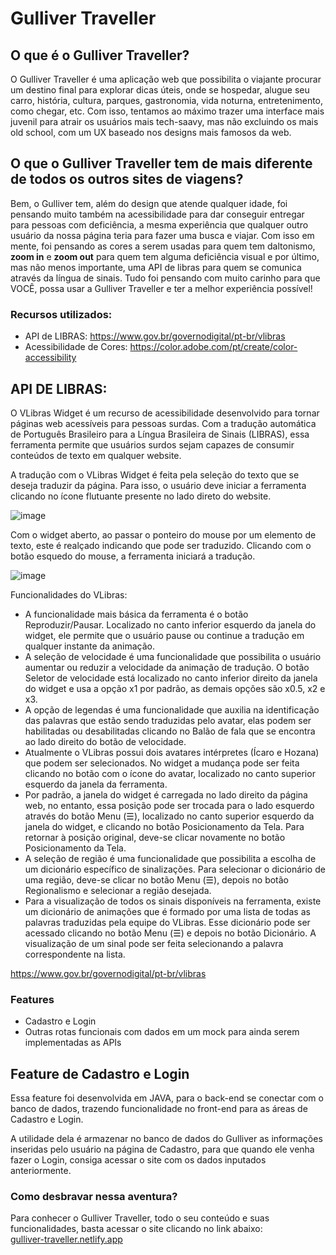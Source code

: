 # Gulliver Traveller

## O que é o Gulliver Traveller? <br>

O Gulliver Traveller é uma aplicação web que possibilita o viajante procurar um destino final para explorar dicas úteis, onde se hospedar, alugue seu carro, história, cultura, parques, gastronomia, vida noturna, entretenimento, como chegar, etc. Com isso, tentamos ao máximo trazer uma interface mais juvenil para atrair os usuários mais tech-saavy, mas não excluindo os mais old school, com um UX baseado nos designs mais famosos da web. <br>

## O que o Gulliver Traveller tem de mais diferente de todos os outros sites de viagens? <br>

Bem, o Gulliver tem, além do design que atende qualquer idade, foi pensando muito também na acessibilidade para dar conseguir entregar para pessoas com deficiência, a mesma experiência que qualquer outro usuário da nossa página teria para fazer uma busca e viajar. Com isso em mente, foi pensando as cores a serem usadas para quem tem daltonismo, **zoom in** e **zoom out** para quem tem alguma deficiência visual e por último, mas não menos importante, uma API de libras para quem se comunica através da língua de sinais. Tudo foi pensando com muito carinho para que VOCÊ, possa usar a Gulliver Traveller e ter a melhor experiência possível! <br>

### Recursos utilizados:
- API de LIBRAS: https://www.gov.br/governodigital/pt-br/vlibras
- Acessibilidade de Cores: https://color.adobe.com/pt/create/color-accessibility

## API DE LIBRAS: 

O VLibras Widget é um recurso de acessibilidade desenvolvido para tornar páginas web acessíveis para pessoas surdas. Com a tradução automática de Português Brasileiro para a Língua Brasileira de Sinais (LIBRAS), essa ferramenta permite que usuários surdos sejam capazes de consumir conteúdos de texto em qualquer website. <br>

A tradução com o VLibras Widget é feita pela seleção do texto que se deseja traduzir da página. Para isso, o usuário deve iniciar a ferramenta clicando no ícone flutuante presente no lado direto do website. <br>

![image](https://user-images.githubusercontent.com/89409021/172734619-00b8c916-bb45-4d73-a328-87286b87df49.png) <br>

Com o widget aberto, ao passar o ponteiro do mouse por um elemento de texto, este é realçado indicando que pode ser traduzido. Clicando com o botão esquedo do mouse, a ferramenta iniciará a tradução. <br>

![image](https://user-images.githubusercontent.com/89409021/172734760-5a05af4c-f3ca-45d9-9a75-e9e6c3c76ed8.png) <br>

Funcionalidades do VLibras:

- A funcionalidade mais básica da ferramenta é o botão Reproduzir/Pausar. Localizado no canto inferior esquerdo da janela do widget, ele permite que o usuário pause ou continue a tradução em qualquer instante da animação. <br>
- A seleção de velocidade é uma funcionalidade que possibilita o usuário aumentar ou reduzir a velocidade da animação de tradução. O botão Seletor de velocidade está localizado no canto inferior direito da janela do widget e usa a opção x1 por padrão, as demais opções são x0.5, x2 e x3. <br>
- A opção de legendas é uma funcionalidade que auxilia na identificação das palavras que estão sendo traduzidas pelo avatar, elas podem ser habilitadas ou desabilitadas clicando no Balão de fala que se encontra ao lado direito do botão de velocidade. <br>
- Atualmente o VLibras possui dois avatares intérpretes (Ícaro e Hozana) que podem ser selecionados. No widget a mudança pode ser feita clicando no botão com o ícone do avatar, localizado no canto superior esquerdo da janela da ferramenta. <br>
- Por padrão, a janela do widget é carregada no lado direito da página web, no entanto, essa posição pode ser trocada para o lado esquerdo através do botão Menu (☰), localizado no canto superior esquerdo da janela do widget, e clicando no botão Posicionamento da Tela. Para retornar à posição original, deve-se clicar novamente no botão Posicionamento da Tela. <br>
- A seleção de região é uma funcionalidade que possibilita a escolha de um dicionário específico de sinalizações. Para selecionar o dicionário de uma região, deve-se clicar no botão Menu (☰), depois no botão Regionalismo e selecionar a região desejada. <br>
- Para a visualização de todos os sinais disponíveis na ferramenta, existe um dicionário de animações que é formado por uma lista de todas as palavras traduzidas pela equipe do VLibras. Esse dicionário pode ser acessado clicando no botão Menu (☰) e depois no botão Dicionário. A visualização de um sinal pode ser feita selecionando a palavra correspondente na lista. <br>

https://www.gov.br/governodigital/pt-br/vlibras

### Features
- Cadastro e Login
- Outras rotas funcionais com dados em um mock para ainda serem implementadas as APIs

## Feature de Cadastro e Login

Essa feature foi desenvolvida em JAVA, para o back-end se conectar com o banco de dados, trazendo funcionalidade no front-end para as áreas de Cadastro e Login. <br>

A utilidade dela é armazenar no banco de dados do Gulliver as informações inseridas pelo usuário na página de Cadastro, para que quando ele venha fazer o Login, consiga acessar o site com os dados inputados anteriormente.

### Como desbravar nessa aventura? <br>
Para conhecer o Gulliver Traveller, todo o seu conteúdo e suas funcionalidades, basta acessar o site clicando no link abaixo: <br>
[gulliver-traveller.netlify.app](https://gulliver-traveller-final.netlify.app/)
